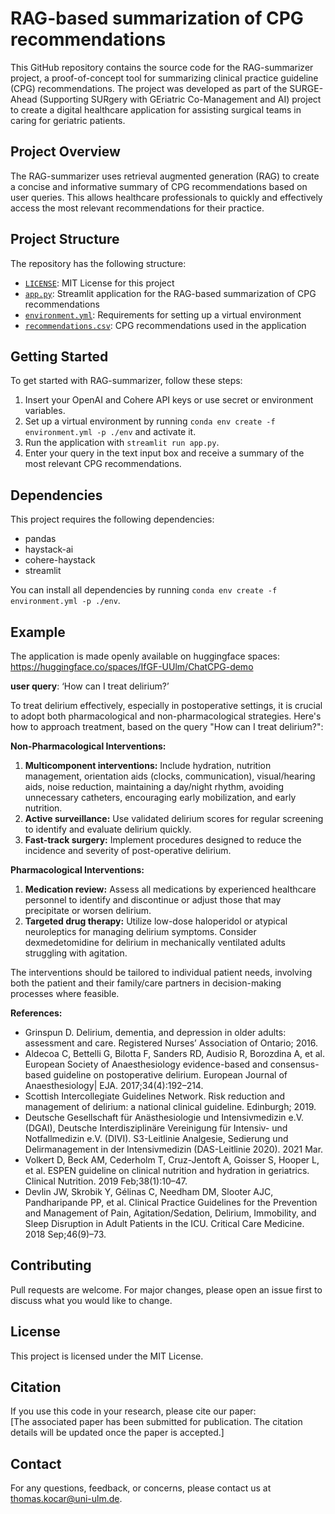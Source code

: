 # RAG-based summarization of CPG recommendations
This GitHub repository contains the source code for the RAG-summarizer project, a proof-of-concept tool for summarizing clinical practice guideline (CPG) recommendations. The project was developed as part of the SURGE-Ahead (Supporting SURgery with GEriatric Co-Management and AI) project to create a digital healthcare application for assisting surgical teams in caring for geriatric patients.

## Project Overview
The RAG-summarizer uses retrieval augmented generation (RAG) to create a concise and informative summary of CPG recommendations based on user queries. This allows healthcare professionals to quickly and effectively access the most relevant recommendations for their practice.

## Project Structure
The repository has the following structure:
- [`LICENSE`](./LICENSE): MIT License for this project
- [`app.py`](./app.py): Streamlit application for the RAG-based summarization of CPG recommendations
- [`environment.yml`](./environment.yml): Requirements for setting up a virtual environment
- [`recommendations.csv`](./recommendations.csv): CPG recommendations used in the application

## Getting Started
To get started with RAG-summarizer, follow these steps:
1. Insert your OpenAI and Cohere API keys or use secret or environment variables.
2. Set up a virtual environment by running `conda env create -f environment.yml -p ./env` and activate it.
3. Run the application with `streamlit run app.py`.
4. Enter your query in the text input box and receive a summary of the most relevant CPG recommendations.

## Dependencies
This project requires the following dependencies:
- pandas
- haystack-ai
- cohere-haystack
- streamlit

You can install all dependencies by running `conda env create -f environment.yml -p ./env`.

## Example
The application is made openly available on huggingface spaces: https://huggingface.co/spaces/IfGF-UUlm/ChatCPG-demo

**user query**: ‘How can I treat delirium?’

To treat delirium effectively, especially in postoperative settings, it is crucial to adopt both pharmacological and non-pharmacological strategies. Here's how to approach treatment, based on the query "How can I treat delirium?":

**Non-Pharmacological Interventions:**
1. **Multicomponent interventions:** Include hydration, nutrition management, orientation aids (clocks, communication), visual/hearing aids, noise reduction, maintaining a day/night rhythm, avoiding unnecessary catheters, encouraging early mobilization, and early nutrition.
2. **Active surveillance:** Use validated delirium scores for regular screening to identify and evaluate delirium quickly.
3. **Fast-track surgery:** Implement procedures designed to reduce the incidence and severity of post-operative delirium.

**Pharmacological Interventions:**
1. **Medication review:** Assess all medications by experienced healthcare personnel to identify and discontinue or adjust those that may precipitate or worsen delirium.
2. **Targeted drug therapy:** Utilize low-dose haloperidol or atypical neuroleptics for managing delirium symptoms. Consider dexmedetomidine for delirium in mechanically ventilated adults struggling with agitation.

The interventions should be tailored to individual patient needs, involving both the patient and their family/care partners in decision-making processes where feasible.

**References:**
- Grinspun D. Delirium, dementia, and depression in older adults: assessment and care. Registered Nurses’ Association of Ontario; 2016.
- Aldecoa C, Bettelli G, Bilotta F, Sanders RD, Audisio R, Borozdina A, et al. European Society of Anaesthesiology evidence-based and consensus-based guideline on postoperative delirium. European Journal of Anaesthesiology| EJA. 2017;34(4):192–214.
- Scottish Intercollegiate Guidelines Network. Risk reduction and management of delirium: a national clinical guideline. Edinburgh; 2019.
- Deutsche Gesellschaft für Anästhesiologie und Intensivmedizin e.V. (DGAI), Deutsche Interdisziplinäre Vereinigung für Intensiv- und Notfallmedizin e.V. (DIVI). S3-Leitlinie Analgesie, Sedierung und Delirmanagement in der Intensivmedizin (DAS-Leitlinie 2020). 2021 Mar.
- Volkert D, Beck AM, Cederholm T, Cruz-Jentoft A, Goisser S, Hooper L, et al. ESPEN guideline on clinical nutrition and hydration in geriatrics. Clinical Nutrition. 2019 Feb;38(1):10–47.
- Devlin JW, Skrobik Y, Gélinas C, Needham DM, Slooter AJC, Pandharipande PP, et al. Clinical Practice Guidelines for the Prevention and Management of Pain, Agitation/Sedation, Delirium, Immobility, and Sleep Disruption in Adult Patients in the ICU. Critical Care Medicine. 2018 Sep;46(9)–73.

## Contributing
Pull requests are welcome. For major changes, please open an issue first to discuss what you would like to change.

## License
This project is licensed under the MIT License.

## Citation
If you use this code in your research, please cite our paper: \
[The associated paper has been submitted for publication. The citation details will be updated once the paper is accepted.]

## Contact
For any questions, feedback, or concerns, please contact us at thomas.kocar@uni-ulm.de.
